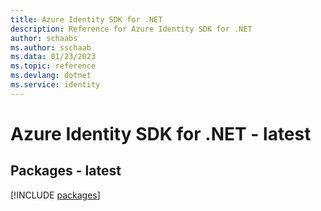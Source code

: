 ```yaml
---
title: Azure Identity SDK for .NET
description: Reference for Azure Identity SDK for .NET
author: schaabs
ms.author: sschaab
ms.data: 01/23/2023
ms.topic: reference
ms.devlang: dotnet
ms.service: identity
---
```

# Azure Identity SDK for .NET - latest
## Packages - latest
[!INCLUDE [packages](identity-index.md)]